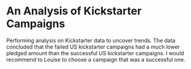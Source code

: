# An Analysis of Kickstarter Campaigns
Performing analysis on Kickstarter data to uncover trends.
The data concluded that the failed US kickstarter campaigns had a much lower pledged amount than the successful US kickstarter campaigns.
I would recommend to Louise to choose a campaign that was a successful one.
